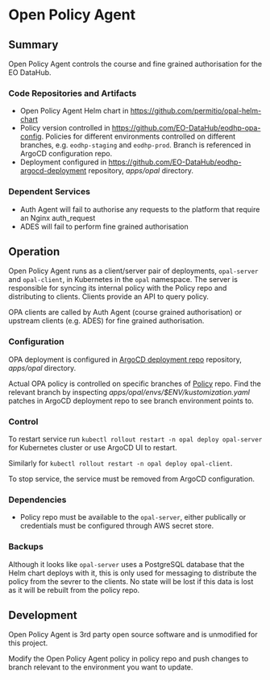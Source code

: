 # Open Policy Agent

## Summary

Open Policy Agent controls the course and fine grained authorisation for the EO DataHub.

### Code Repositories and Artifacts

- Open Policy Agent Helm chart in https://github.com/permitio/opal-helm-chart
- Policy version controlled in https://github.com/EO-DataHub/eodhp-opa-config. Policies for different environments controlled on different branches, e.g. `eodhp-staging` and `eodhp-prod`. Branch is referenced in ArgoCD configuration repo.
- Deployment configured in https://github.com/EO-DataHub/eodhp-argocd-deployment repository, _apps/opal_ directory.

### Dependent Services

- Auth Agent will fail to authorise any requests to the platform that require an Nginx auth_request
- ADES will fail to perform fine grained authorisation

## Operation

Open Policy Agent runs as a client/server pair of deployments, `opal-server` and `opal-client`, in Kubernetes in the `opal` namespace. The server is responsible for syncing its internal policy with the Policy repo and distributing to clients. Clients provide an API to query policy.

OPA clients are called by Auth Agent (course grained authorisation) or upstream clients (e.g. ADES) for fine grained authorisation.

### Configuration

OPA deployment is configured in [ArgoCD deployment repo](https://github.com/EO-DataHub/eodhp-argocd-deployment) repository, _apps/opal_ directory.

Actual OPA policy is controlled on specific branches of [Policy](https://github.com/EO-DataHub/eodhp-opa-config) repo. Find the relevant branch by inspecting _apps/opal/envs/$ENV/kustomization.yaml_ patches in ArgoCD deployment repo to see branch environment points to.

### Control

To restart service run `kubectl rollout restart -n opal deploy opal-server` for Kubernetes cluster or use ArgoCD UI to restart.

Similarly for `kubectl rollout restart -n opal deploy opal-client`.

To stop service, the service must be removed from ArgoCD configuration.

### Dependencies

- Policy repo must be available to the `opal-server`, either publically or credentials must be configured through AWS secret store.

### Backups

Although it looks like `opal-server` uses a PostgreSQL database that the Helm chart deploys with it, this is only used for messaging to distribute the policy from the sevrer to the clients. No state will be lost if this data is lost as it will be rebuilt from the policy repo.

## Development

Open Policy Agent is 3rd party open source software and is unmodified for this project.

Modify the Open Policy Agent policy in policy repo and push changes to branch relevant to the environment you want to update.
